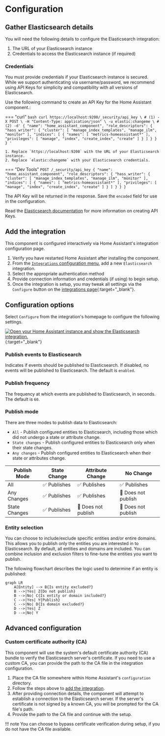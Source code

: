 # Configuration

## Gather Elasticsearch details

You will need the following details to configure the Elasticsearch integration:

1. The URL of your Elasticsearch instance
2. Credentials to access the Elasticsearch instance (if required)

### Credentials

You must provide credentials if your Elasticsearch instance is secured. While we support authenticating via username/password, we recommend using API Keys for simplicity and compatibility with all versions of Elasticsearch.

Use the following command to create an API Key for the Home Assistant component.:

=== "curl"
    ```bash
    curl https://localhost:9200/_security/api_key \ # (1)
      -X POST \
      -H "Content-Type: application/json" \
      -u elastic:changeme \ # (2)
      -d'
      {
        "name": "home_assistant_component",
        "role_descriptors": {
          "hass_writer": {
            "cluster": [
              "manage_index_templates",
              "manage_ilm",
              "monitor"
            ],
            "indices": [
              {
                "names": [
                  "metrics-homeassistant*"
                ],
                "privileges": [
                  "manage",
                  "index",
                  "create_index",
                  "create"
                ]
              }
            ]
          }
        }
      }
    '
    ```

    1. Replace `https://localhost:9200` with the URL of your Elasticsearch instance.
    2. Replace `elastic:changeme` with your Elasticsearch credentials.

=== "Dev Tools"
    ```
    POST /_security/api_key
    {
      "name": "home_assistant_component",
      "role_descriptors": {
        "hass_writer": {
          "cluster": [
            "manage_index_templates",
            "manage_ilm",
            "monitor"
          ],
          "indices": [
            {
              "names": [
                "metrics-homeassistant*"
              ],
              "privileges": [
                "manage",
                "index",
                "create_index",
                "create"
              ]
            }
          ]
        }
      }
    }
    ```

The API Key will be returned in the response. Save the `encoded` field for use in the configuration.

Read the [Elasticsearch documentation](https://www.elastic.co/guide/en/elasticsearch/reference/current/security-api-create-api-key.html) for more information on creating API Keys.

## Add the integration

This component is configured interactively via Home Assistant's integration configuration page.

1. Verify you have restarted Home Assistant after installing the component.
2. From the [`Integrations` configuration menu](https://my.home-assistant.io/redirect/integrations/), add a new `Elasticsearch` integration.
3. Select the appropriate authentication method
4. Provide connection information and credentials (if using) to begin setup.
5. Once the integration is setup, you may tweak all settings via the `Configure` button on the [integrations page](https://my.home-assistant.io/redirect/integration/?domain=elasticsearch){:target="_blank"}.

## Configuration options

Select `Configure` from the integration's homepage to configure the following settings.

[![Open your Home Assistant instance and show the Elasticsearch integration.](https://my.home-assistant.io/badges/integration.svg)](https://my.home-assistant.io/redirect/integration/?domain=elasticsearch){:target="_blank"}

### Publish events to Elasticsearch
Indicates if events should be published to Elasticsearch. If disabled, no events will be published to Elasticsearch. The default is `enabled`.

### Publish frequency
The frequency at which events are published to Elasticsearch, in seconds. The default is `60`.

### Publish mode
There are three modes to publish data to Elasticsearch:

- `All` - Publish configured entities to Elasticsearch, including those which did not undergo a state or attribute change.
- `State changes` - Publish configured entities to Elasticsearch only when their state changes.
- `Any changes` - Publish configured entities to Elasticsearch when their state or attributes change.

| Publish Mode | State Change | Attribute Change | No Change |
| ---- | ---- | ---- | ---- |
| All | ✅  Publishes | ✅ Publishes | ✅ Publishes |
| Any Changes | ✅  Publishes | ✅  Publishes | 🚫 Does not publish |
| State Changes | ✅  Publishes | 🚫 Does not publish | 🚫 Does not publish |

### Entity selection
You can choose to include/exclude specific entities and/or entire domains. This allows you to publish only the entities you are interested in to Elasticsearch.
By default, all entities and domains are included.
You can combine inclusion and exclusion filters to fine-tune the entities you want to publish.

The following flowchart describes the logic used to determine if an entity is published:

```mermaid
graph LR
    A[Entity] --> B{Is entity excluded?}
    B -->|Yes| Z{Do not publish}
    B -->|No| C{Is entity or domain included?}
    C -->|Yes| Y{Publish}
    C -->|No| D{Is domain excluded?}
    D -->|Yes| Z
    D -->|No| Y
```

## Advanced configuration

### Custom certificate authority (CA)

This component will use the system's default certificate authority (CA) bundle to verify the Elasticsearch server's certificate. If you need to use a custom CA, you can provide the path to the CA file in the integration configuration.

1. Place the CA file somewhere within Home Assistant's `configuration` directory.
2. Follow the steps above to [add the integration](#add-the-integration).
3. After providing connection details, the component will attempt to establish a connection to the Elasticsearch server. If the server's certificate is not signed by a known CA, you will be prompted for the CA file's path.
4. Provide the path to the CA file and continue with the setup.

!!! note
    You can choose to bypass certificate verification during setup, if you do not have the CA file available.